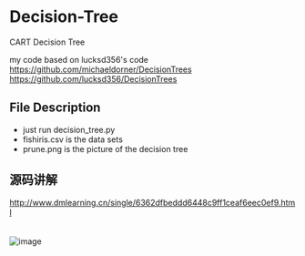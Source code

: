 # Decision-Tree
CART Decision Tree

my code based on lucksd356's code<br>
https://github.com/michaeldorner/DecisionTrees<br>
https://github.com/lucksd356/DecisionTrees<br>

File Description
------
*  just run decision_tree.py<br>
*  fishiris.csv is the data sets<br>
*  prune.png is the picture of the decision tree<br>

源码讲解
------
http://www.dmlearning.cn/single/6362dfbeddd6448c9ff1ceaf6eec0ef9.html<br>
<br>
<br>
![image](https://github.com/RRdmlearning/Decision-Tree/blob/master/code1.png)
